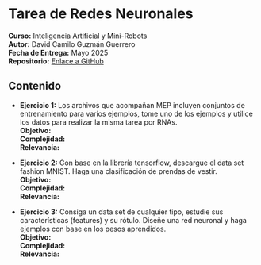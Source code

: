 # Tarea de Redes Neuronales
**Curso:** Inteligencia Artificial y Mini-Robots  
**Autor:** David Camilo Guzmán Guerrero  
**Fecha de Entrega:** Mayo 2025  
**Repositorio:** [Enlace a GitHub](https://github.com/lmao813/Tarea_ProgramacionGenetica)  

## Contenido  
- **Ejercicio 1:** Los archivos que acompañan MEP incluyen conjuntos de entrenamiento para varios ejemplos, tome uno de los ejemplos y utilice los datos para realizar la misma tarea por RNAs.  
**Objetivo:**   
**Complejidad:**   
**Relevancia:**   

- **Ejercicio 2:** Con base en la librería tensorflow, descargue el data set fashion MNIST. Haga una clasificación de prendas de vestir.    
**Objetivo:**   
**Complejidad:**  
**Relevancia:**  

- **Ejercicio 3:** Consiga un data set de cualquier tipo, estudie sus características (features) y su rótulo. Diseñe una red neuronal y haga ejemplos con base en los pesos aprendidos.  
**Objetivo:**   
**Complejidad:**  
**Relevancia:** 


